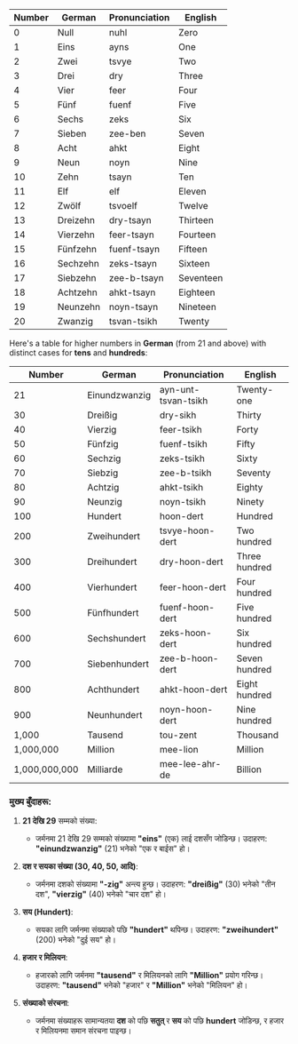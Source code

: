 
|**Number**|**German**|**Pronunciation**|**English**|
|---|---|---|---|
|0|Null|nuhl|Zero|
|1|Eins|ayns|One|
|2|Zwei|tsvye|Two|
|3|Drei|dry|Three|
|4|Vier|feer|Four|
|5|Fünf|fuenf|Five|
|6|Sechs|zeks|Six|
|7|Sieben|zee-ben|Seven|
|8|Acht|ahkt|Eight|
|9|Neun|noyn|Nine|
|10|Zehn|tsayn|Ten|
|11|Elf|elf|Eleven|
|12|Zwölf|tsvoelf|Twelve|
|13|Dreizehn|dry-tsayn|Thirteen|
|14|Vierzehn|feer-tsayn|Fourteen|
|15|Fünfzehn|fuenf-tsayn|Fifteen|
|16|Sechzehn|zeks-tsayn|Sixteen|
|17|Siebzehn|zee-b-tsayn|Seventeen|
|18|Achtzehn|ahkt-tsayn|Eighteen|
|19|Neunzehn|noyn-tsayn|Nineteen|
|20|Zwanzig|tsvan-tsikh|Twenty|


Here's a table for higher numbers in **German** (from 21 and above) with distinct cases for **tens** and **hundreds**:

|**Number**|**German**|**Pronunciation**|**English**|
|---|---|---|---|
|21|Einundzwanzig|ayn-unt-tsvan-tsikh|Twenty-one|
|30|Dreißig|dry-sikh|Thirty|
|40|Vierzig|feer-tsikh|Forty|
|50|Fünfzig|fuenf-tsikh|Fifty|
|60|Sechzig|zeks-tsikh|Sixty|
|70|Siebzig|zee-b-tsikh|Seventy|
|80|Achtzig|ahkt-tsikh|Eighty|
|90|Neunzig|noyn-tsikh|Ninety|
|100|Hundert|hoon-dert|Hundred|
|200|Zweihundert|tsvye-hoon-dert|Two hundred|
|300|Dreihundert|dry-hoon-dert|Three hundred|
|400|Vierhundert|feer-hoon-dert|Four hundred|
|500|Fünfhundert|fuenf-hoon-dert|Five hundred|
|600|Sechshundert|zeks-hoon-dert|Six hundred|
|700|Siebenhundert|zee-b-hoon-dert|Seven hundred|
|800|Achthundert|ahkt-hoon-dert|Eight hundred|
|900|Neunhundert|noyn-hoon-dert|Nine hundred|
|1,000|Tausend|tou-zent|Thousand|
|1,000,000|Million|mee-lion|Million|
|1,000,000,000|Milliarde|mee-lee-ahr-de|Billion|

### **मुख्य बुँदाहरू**:

1. **21 देखि 29** सम्मको संख्या:
    
    - जर्मनमा 21 देखि 29 सम्मको संख्यामा **"eins"** (एक) लाई दशसँग जोडिन्छ। उदाहरण: **"einundzwanzig"** (21) भनेको "एक र बाईस" हो।
2. **दश र सयका संख्या (30, 40, 50, आदि)**:
    
    - जर्मनमा दशको संख्यामा **"-zig"** अन्त्य हुन्छ। उदाहरण: **"dreißig"** (30) भनेको "तीन दश", **"vierzig"** (40) भनेको "चार दश" हो।
3. **सय (Hundert)**:
    
    - सयका लागि जर्मनमा संख्याको पछि **"hundert"** थपिन्छ। उदाहरण: **"zweihundert"** (200) भनेको "दुई सय" हो।
4. **हजार र मिलियन**:
    
    - हजारको लागि जर्मनमा **"tausend"** र मिलियनको लागि **"Million"** प्रयोग गरिन्छ। उदाहरण: **"tausend"** भनेको "हजार" र **"Million"** भनेको "मिलियन" हो।
5. **संख्याको संरचना**:
    
    - जर्मनमा संख्याहरू सामान्यतया **दश** को पछि **सतुत्** र **सय** को पछि **hundert** जोडिन्छ, र हजार र मिलियनमा समान संरचना पाइन्छ।